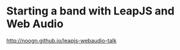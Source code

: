 Starting a band with LeapJS and Web Audio
====================
http://noogn.github.io/leapjs-webaudio-talk

